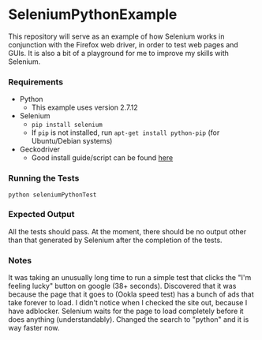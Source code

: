 # SeleniumPythonExample

This repository will serve as an example of how Selenium works in conjunction with the Firefox web driver, in order to test web pages and GUIs. It is also a bit of a playground for me to improve my skills with Selenium.

### Requirements

* Python
    * This example uses version 2.7.12
* Selenium
    * ```pip install selenium```
    * If ```pip``` is not installed, run ```apt-get install python-pip``` (for Ubuntu/Debian systems)
* Geckodriver
   * Good install guide/script can be found [here](https://askubuntu.com/questions/870530/how-to-install-geckodriver-in-ubuntu)
    
### Running the Tests

```python seleniumPythonTest```

### Expected Output

All the tests should pass. At the moment, there should be no output other than that generated by Selenium after the completion of the tests.

### Notes
It was taking an unusually long time to run a simple test that clicks the "I'm feeling lucky" button on google (38+ seconds). Discovered that it was because the page that it goes to (Ookla speed test) has a bunch of ads that take forever to load. I didn't notice when I checked the site out, because I have adblocker. Selenium waits for the page to load completely before it does anything (understandably). Changed the search to "python" and it is way faster now. 
